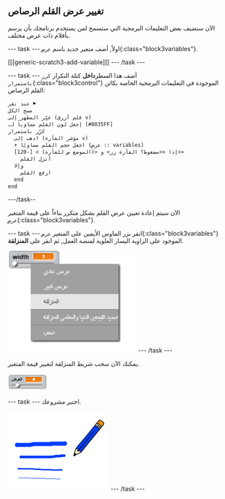 ## تغيير عرض القلم الرصاص

الآن سنضيف بعض التعليمات البرمجية التي ستسمح لمن يستخدم برنامجك بأن يرسم بأقلام ذات عرض مختلف.

\--- task \--- اولاً, أضف متغير جديد باسم `عرض`{:class="block3variables"}.

[[[generic-scratch3-add-variable]]] \--- /task \---

\--- task \--- أضف هذا السطر**داخل** كتلة التكرار `كرر باستمرار`{:class="block3control"} الموجودة في التعليمات البرمجية الخاصة بكائن القلم الرصاص:

```blocks3
عند نقر ⚑
مسح الكل
غيِّر المظهر إلى (قلم أزرق v)
إجعل لون القلم مساوياً لـ [#0035FF]
كرِّر باستمرار 
  اذهب إلى (مؤشر الفأرة v)
  + اجعل حجم القلم مساويًا (عرض :: variables)
  إذا <<مضغوط؟ الفأرة زر> و <(الموضع ص للفأرة) > [-120]>> 
    أنزل القلم
  وإلا 
    ارفع القلم
  end
end
```

\---/task--

الآن سيتم إعادة تعيين عرض القلم بشكل متكرر بناءاً على قيمة المتغير `عرض`{:class="block3variables"}.

\--- task \--- انقر بزر الماوس الأيمين على المتغير `عرض`{:class="block3variables"} الموجود على الزاوية اليسار العلوية لمنصة العمل, ثم انقر على **المنزلقة**.

![لقطة الشاشة](images/paint-slider.png) \--- /task \---

يمكنك الآن سحب شريط المنزلقة لتغيير قيمة المتغير.

![لقطة الشاشة](images/paint-slider-change.png)

\--- task \--- اختبر مشروعك.

![لقطة الشاشة](images/paint-width-test.png) \--- /task \---